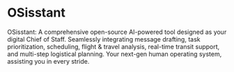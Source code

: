 # OSisstant
OSisstant: A comprehensive open-source AI-powered tool designed as your digital Chief of Staff. Seamlessly integrating message drafting, task prioritization, scheduling, flight &amp; travel analysis, real-time transit support, and multi-step logistical planning. Your next-gen human operating system, assisting you in every stride.
